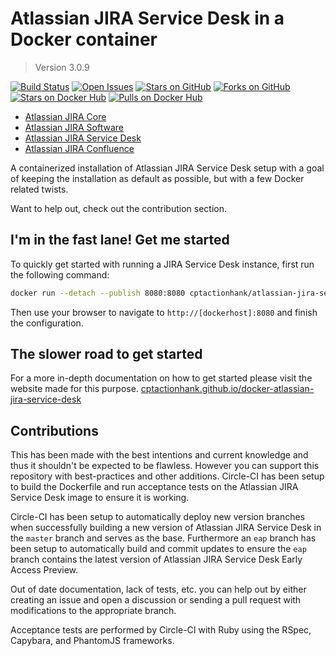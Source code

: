 # Atlassian JIRA Service Desk in a Docker container

> Version 3.0.9

[![Build Status](https://img.shields.io/circleci/project/cptactionhank/docker-atlassian-jira-service-desk/3.0.9.svg)](https://circleci.com/gh/cptactionhank/docker-atlassian-jira-service-desk) [![Open Issues](https://img.shields.io/github/issues/cptactionhank/docker-atlassian-jira-service-desk.svg)](https://github.com/cptactionhank/docker-atlassian-jira-service-desk) [![Stars on GitHub](https://img.shields.io/github/stars/cptactionhank/docker-atlassian-jira-service-desk.svg)](https://github.com/cptactionhank/docker-atlassian-jira-service-desk) [![Forks on GitHub](https://img.shields.io/github/forks/cptactionhank/docker-atlassian-jira-service-desk.svg)](https://github.com/cptactionhank/docker-atlassian-jira-service-desk) [![Stars on Docker Hub](https://img.shields.io/docker/stars/cptactionhank/atlassian-jira-service-desk.svg)](https://registry.hub.docker.com/u/cptactionhank/atlassian-jira-service-desk) [![Pulls on Docker Hub](https://img.shields.io/docker/pulls/cptactionhank/atlassian-jira-service-desk.svg)](https://registry.hub.docker.com/u/cptactionhank/atlassian-jira-service-desk)

* [Atlassian JIRA Core](https://github.com/cptactionhank/docker-atlassian-jira)
* [Atlassian JIRA Software](https://github.com/cptactionhank/docker-atlassian-jira-software)
* [Atlassian JIRA Service Desk](https://github.com/cptactionhank/docker-atlassian-jira-service-desk)
* [Atlassian JIRA Confluence](https://github.com/cptactionhank/docker-atlassian-confluence)

A containerized installation of Atlassian JIRA Service Desk setup with a goal of keeping the installation as default as possible, but with a few Docker related twists.

Want to help out, check out the contribution section.

## I'm in the fast lane! Get me started

To quickly get started with running a JIRA Service Desk instance, first run the following command:
```bash
docker run --detach --publish 8080:8080 cptactionhank/atlassian-jira-service-desk:3.0.9
```

Then use your browser to navigate to `http://[dockerhost]:8080` and finish the configuration.

## The slower road to get started

For a more in-depth documentation on how to get started please visit the website made for this purpose. [cptactionhank.github.io/docker-atlassian-jira-service-desk](https://cptactionhank.github.io/docker-atlassian-jira-service-desk)

## Contributions

This has been made with the best intentions and current knowledge and thus it shouldn't be expected to be flawless. However you can support this repository with best-practices and other additions. Circle-CI has been setup to build the Dockerfile and run acceptance tests on the Atlassian JIRA Service Desk image to ensure it is working.

Circle-CI has been setup to automatically deploy new version branches when successfully building a new version of Atlassian JIRA Service Desk in the `master` branch and serves as the base. Furthermore an `eap` branch has been setup to automatically build and commit updates to ensure the `eap` branch contains the latest version of Atlassian JIRA Service Desk Early Access Preview.

Out of date documentation, lack of tests, etc. you can help out by either creating an issue and open a discussion or sending a pull request with modifications to the appropriate branch.

Acceptance tests are performed by Circle-CI with Ruby using the RSpec, Capybara, and PhantomJS frameworks.
